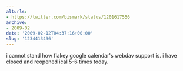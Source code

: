 ```yaml
---
alturls:
- https://twitter.com/bismark/status/1201617556
archive:
- 2009-02
date: '2009-02-12T04:37:16+00:00'
slug: '1234413436'
---
```


i cannot stand how flakey google calendar's webdav support is.  i have closed and reopened ical 5-6 times today.

